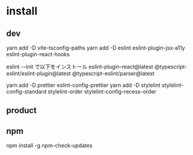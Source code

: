 # install

## dev

yarn add -D vite-tsconfig-paths
yarn add -D eslint eslint-plugin-jsx-a11y eslint-plugin-react-hooks

eslint --init で以下をインストール
eslint-plugin-react@latest @typescript-eslint/eslint-plugin@latest @typescript-eslint/parser@latest

yarn add -D prettier eslint-config-prettier
yarn add -D stylelint stylelint-config-standard stylelint-order stylelint-config-recess-order

## product

## npm

npm install -g npm-check-updates
